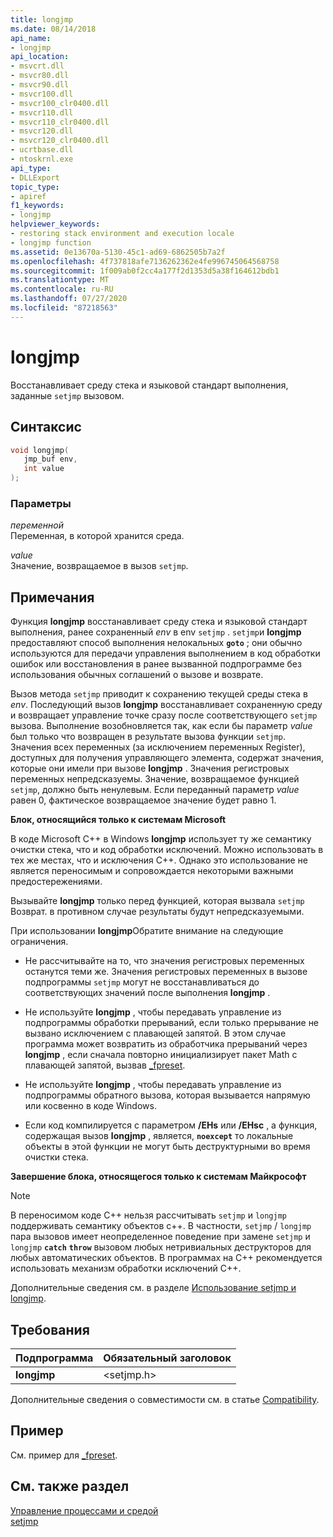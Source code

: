 ```yaml
---
title: longjmp
ms.date: 08/14/2018
api_name:
- longjmp
api_location:
- msvcrt.dll
- msvcr80.dll
- msvcr90.dll
- msvcr100.dll
- msvcr100_clr0400.dll
- msvcr110.dll
- msvcr110_clr0400.dll
- msvcr120.dll
- msvcr120_clr0400.dll
- ucrtbase.dll
- ntoskrnl.exe
api_type:
- DLLExport
topic_type:
- apiref
f1_keywords:
- longjmp
helpviewer_keywords:
- restoring stack environment and execution locale
- longjmp function
ms.assetid: 0e13670a-5130-45c1-ad69-6862505b7a2f
ms.openlocfilehash: 4f737818afe7136262362e4fe996745064568758
ms.sourcegitcommit: 1f009ab0f2cc4a177f2d1353d5a38f164612bdb1
ms.translationtype: MT
ms.contentlocale: ru-RU
ms.lasthandoff: 07/27/2020
ms.locfileid: "87218563"
---
```

# <a name="longjmp"></a>longjmp

Восстанавливает среду стека и языковой стандарт выполнения, заданные `setjmp` вызовом.

## <a name="syntax"></a>Синтаксис

```C
void longjmp(
   jmp_buf env,
   int value
);
```

### <a name="parameters"></a>Параметры

*переменной*<br/>
Переменная, в которой хранится среда.

*value*<br/>
Значение, возвращаемое в вызов `setjmp`.

## <a name="remarks"></a>Примечания

Функция **longjmp** восстанавливает среду стека и языковой стандарт выполнения, ранее сохраненный *env* в env `setjmp` . `setjmp`и **longjmp** предоставляют способ выполнения нелокальных **`goto`** ; они обычно используются для передачи управления выполнением в код обработки ошибок или восстановления в ранее вызванной подпрограмме без использования обычных соглашений о вызове и возврате.

Вызов метода `setjmp` приводит к сохранению текущей среды стека в *env*. Последующий вызов **longjmp** восстанавливает сохраненную среду и возвращает управление точке сразу после соответствующего `setjmp` вызова. Выполнение возобновляется так, как если бы параметр *value* был только что возвращен в результате вызова функции `setjmp`. Значения всех переменных (за исключением переменных Register), доступных для получения управляющего элемента, содержат значения, которые они имели при вызове **longjmp** . Значения регистровых переменных непредсказуемы. Значение, возвращаемое функцией `setjmp`, должно быть ненулевым. Если переданный параметр *value* равен 0, фактическое возвращаемое значение будет равно 1.

**Блок, относящийся только к системам Microsoft**

В коде Microsoft C++ в Windows **longjmp** использует ту же семантику очистки стека, что и код обработки исключений. Можно использовать в тех же местах, что и исключения C++. Однако это использование не является переносимым и сопровождается некоторыми важными предостережениями.

Вызывайте **longjmp** только перед функцией, которая вызвала `setjmp` Возврат. в противном случае результаты будут непредсказуемыми.

При использовании **longjmp**Обратите внимание на следующие ограничения.

- Не рассчитывайте на то, что значения регистровых переменных останутся теми же. Значения регистровых переменных в вызове подпрограммы `setjmp` могут не восстанавливаться до соответствующих значений после выполнения **longjmp** .

- Не используйте **longjmp** , чтобы передавать управление из подпрограммы обработки прерываний, если только прерывание не вызвано исключением с плавающей запятой. В этом случае программа может возвратить из обработчика прерываний через **longjmp** , если сначала повторно инициализирует пакет Math с плавающей запятой, вызвав [_fpreset](fpreset.md).

- Не используйте **longjmp** , чтобы передавать управление из подпрограммы обратного вызова, которая вызывается напрямую или косвенно в коде Windows.

- Если код компилируется с параметром **/EHs** или **/EHsc** , а функция, содержащая вызов **longjmp** , является, **`noexcept`** то локальные объекты в этой функции не могут быть деструктурными во время очистки стека.

**Завершение блока, относящегося только к системам Майкрософт**

> [!NOTE]
> В переносимом коде C++ нельзя рассчитывать `setjmp` и `longjmp` поддерживать семантику объектов c++. В частности, `setjmp` / `longjmp` пара вызовов имеет неопределенное поведение при замене `setjmp` и `longjmp` **`catch`** **`throw`** вызовом любых нетривиальных деструкторов для любых автоматических объектов. В программах на C++ рекомендуется использовать механизм обработки исключений C++.

Дополнительные сведения см. в разделе [Использование setjmp и longjmp](../../cpp/using-setjmp-longjmp.md).

## <a name="requirements"></a>Требования

|Подпрограмма|Обязательный заголовок|
|-------------|---------------------|
|**longjmp**|\<setjmp.h>|

Дополнительные сведения о совместимости см. в статье [Compatibility](../../c-runtime-library/compatibility.md).

## <a name="example"></a>Пример

См. пример для [_fpreset](fpreset.md).

## <a name="see-also"></a>См. также раздел

[Управление процессами и средой](../../c-runtime-library/process-and-environment-control.md)<br/>
[setjmp](setjmp.md)
